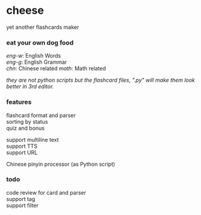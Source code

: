 # cheese

yet another flashcards maker  

### eat your own dog food

*eng-w*: English Words  
*eng-g*: English Grammar  
*chn*: Chinese related
*math*: Math related

*they are not python scripts but the flashcard files, ".py" will make them look better in 3rd editor.*

### features

flashcard format and parser  
sorting by status  
quiz and bonus  

support multiline text  
support TTS  
support URL  
  
Chinese pinyin processor (as Python script)  

### todo

code review for card and parser  
support tag  
support filter  
